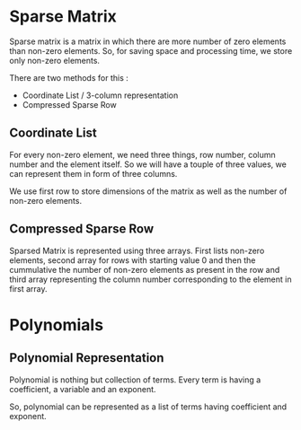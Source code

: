 # Sparse Matrix

Sparse matrix is a matrix in which there are more number of zero elements than non-zero elements. So, for saving space and processing time, we store only non-zero elements.

There are two methods for this :
* Coordinate List / 3-column representation
* Compressed Sparse Row

## Coordinate List

For every non-zero element, we need three things, row number, column number and the element itself. So we will have a touple of three values, we can represent them in form of three columns.

We use first row to store dimensions of the matrix as well as the number of non-zero elements.

## Compressed Sparse Row

Sparsed Matrix is represented using three arrays. First lists non-zero elements, second array for rows with starting value 0 and then the cummulative the number of non-zero elements as present in the row and third array representing the column number corresponding to the element in first array.

# Polynomials

## Polynomial Representation

Polynomial is nothing but collection of terms. Every term is having a coefficient, a variable and an exponent.

So, polynomial can be represented as a list of terms having coefficient and exponent.

